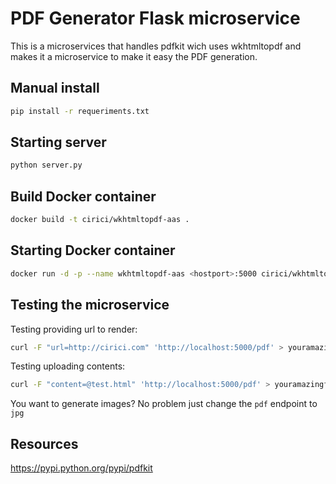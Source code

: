# PDF Generator Flask microservice

This is a microservices that handles pdfkit wich uses wkhtmltopdf and makes it a microservice
to make it easy the PDF generation.

## Manual install

```bash
pip install -r requeriments.txt
```

## Starting server

```bash
python server.py
```

## Build Docker container

```bash
docker build -t cirici/wkhtmltopdf-aas .
```

## Starting Docker container

```bash
docker run -d -p --name wkhtmltopdf-aas <hostport>:5000 cirici/wkhtmltopdf-aas
```

## Testing the microservice

Testing providing url to render:

```bash
curl -F "url=http://cirici.com" 'http://localhost:5000/pdf' > youramazingfile.pdf
```


Testing uploading contents:

```bash
curl -F "content=@test.html" 'http://localhost:5000/pdf' > youramazingfile.pdf
```

You want to generate images? No problem just change the ``pdf`` endpoint to ``jpg``

## Resources

https://pypi.python.org/pypi/pdfkit
